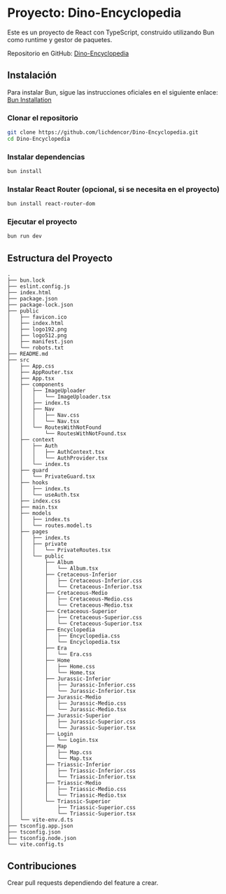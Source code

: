 # Proyecto: Dino-Encyclopedia

Este es un proyecto de React con TypeScript, construido utilizando Bun como runtime y gestor de paquetes.

Repositorio en GitHub: [Dino-Encyclopedia](https://github.com/lichdencor/Dino-Encyclopedia)

## Instalación

Para instalar Bun, sigue las instrucciones oficiales en el siguiente enlace:
[Bun Installation](https://bun.sh/docs/installation)

### Clonar el repositorio
```sh
git clone https://github.com/lichdencor/Dino-Encyclopedia.git
cd Dino-Encyclopedia
```

### Instalar dependencias
```sh
bun install
```

### Instalar React Router (opcional, si se necesita en el proyecto)
```sh
bun install react-router-dom
```

### Ejecutar el proyecto
```sh
bun run dev
```

## Estructura del Proyecto
```
.
├── bun.lock
├── eslint.config.js
├── index.html
├── package.json
├── package-lock.json
├── public
│   ├── favicon.ico
│   ├── index.html
│   ├── logo192.png
│   ├── logo512.png
│   ├── manifest.json
│   └── robots.txt
├── README.md
├── src
│   ├── App.css
│   ├── AppRouter.tsx
│   ├── App.tsx
│   ├── components
│   │   ├── ImageUploader
│   │   │   └── ImageUploader.tsx
│   │   ├── index.ts
│   │   ├── Nav
│   │   │   ├── Nav.css
│   │   │   └── Nav.tsx
│   │   └── RoutesWithNotFound
│   │       └── RoutesWithNotFound.tsx
│   ├── context
│   │   ├── Auth
│   │   │   ├── AuthContext.tsx
│   │   │   └── AuthProvider.tsx
│   │   └── index.ts
│   ├── guard
│   │   └── PrivateGuard.tsx
│   ├── hooks
│   │   ├── index.ts
│   │   └── useAuth.tsx
│   ├── index.css
│   ├── main.tsx
│   ├── models
│   │   ├── index.ts
│   │   └── routes.model.ts
│   ├── pages
│   │   ├── index.ts
│   │   ├── private
│   │   │   └── PrivateRoutes.tsx
│   │   └── public
│   │       ├── Album
│   │       │   └── Album.tsx
│   │       ├── Cretaceous-Inferior
│   │       │   ├── Cretaceous-Inferior.css
│   │       │   └── Cretaceous-Inferior.tsx
│   │       ├── Cretaceous-Medio
│   │       │   ├── Cretaceous-Medio.css
│   │       │   └── Cretaceous-Medio.tsx
│   │       ├── Cretaceous-Superior
│   │       │   ├── Cretaceous-Superior.css
│   │       │   └── Cretaceous-Superior.tsx
│   │       ├── Encyclopedia
│   │       │   ├── Encyclopedia.css
│   │       │   └── Encyclopedia.tsx
│   │       ├── Era
│   │       │   └── Era.css
│   │       ├── Home
│   │       │   ├── Home.css
│   │       │   └── Home.tsx
│   │       ├── Jurassic-Inferior
│   │       │   ├── Jurassic-Inferior.css
│   │       │   └── Jurassic-Inferior.tsx
│   │       ├── Jurassic-Medio
│   │       │   ├── Jurassic-Medio.css
│   │       │   └── Jurassic-Medio.tsx
│   │       ├── Jurassic-Superior
│   │       │   ├── Jurassic-Superior.css
│   │       │   └── Jurassic-Superior.tsx
│   │       ├── Login
│   │       │   └── Login.tsx
│   │       ├── Map
│   │       │   ├── Map.css
│   │       │   └── Map.tsx
│   │       ├── Triassic-Inferior
│   │       │   ├── Triassic-Inferior.css
│   │       │   └── Triassic-Inferior.tsx
│   │       ├── Triassic-Medio
│   │       │   ├── Triassic-Medio.css
│   │       │   └── Triassic-Medio.tsx
│   │       └── Triassic-Superior
│   │           ├── Triassic-Superior.css
│   │           └── Triassic-Superior.tsx
│   └── vite-env.d.ts
├── tsconfig.app.json
├── tsconfig.json
├── tsconfig.node.json
└── vite.config.ts
```

## Contribuciones
Crear pull requests dependiendo del feature a crear.

